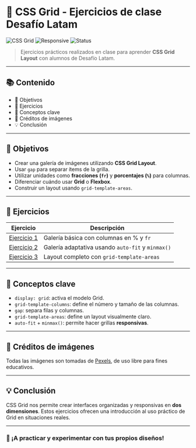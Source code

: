 # 🧱 CSS Grid - Ejercicios de clase Desafío Latam

![CSS Grid](https://img.shields.io/badge/CSS--Grid-Ejercicios-blueviolet?style=for-the-badge&logo=css3&logoColor=white)
![Responsive](https://img.shields.io/badge/Responsive%20Design-Applied-success?style=for-the-badge)
![Status](https://img.shields.io/badge/Estado-Completo-brightgreen?style=for-the-badge)

> Ejercicios prácticos realizados en clase para aprender **CSS Grid Layout** con alumnos de Desafío Latam.

---

## 📚 Contenido

- 🎯 Objetivos
- 🧪 Ejercicios
- 🧠 Conceptos clave
- 📸 Créditos de imágenes
- 💡 Conclusión

---

## 🎯 Objetivos

- Crear una galería de imágenes utilizando **CSS Grid Layout**.
- Usar `gap` para separar ítems de la grilla.
- Utilizar unidades como **fracciones (`fr`)** y **porcentajes (`%`)** para columnas.
- Diferenciar cuándo usar **Grid** o **Flexbox**.
- Construir un layout usando `grid-template-areas`.

---

## 🧪 Ejercicios

| Ejercicio | Descripción |
|----------|-------------|
| [Ejercicio 1](./ejercicio-1-galeria-simple) | Galería básica con columnas en % y `fr` |
| [Ejercicio 2](./ejercicio-2-galeria-responsiva) | Galería adaptativa usando `auto-fit` y `minmax()` |
| [Ejercicio 3](./ejercicio-3-layout-grid-areas) | Layout completo con `grid-template-areas` |

---

## 🧠 Conceptos clave

- `display: grid`: activa el modelo Grid.
- `grid-template-columns`: define el número y tamaño de las columnas.
- `gap`: separa filas y columnas.
- `grid-template-areas`: define un layout visualmente claro.
- `auto-fit` + `minmax()`: permite hacer grillas **responsivas**.

---

## 📸 Créditos de imágenes

Todas las imágenes son tomadas de [Pexels](https://www.pexels.com), de uso libre para fines educativos.

---

## 💡 Conclusión

CSS Grid nos permite crear interfaces organizadas y responsivas en **dos dimensiones**. Estos ejercicios ofrecen una introducción al uso práctico de Grid en situaciones reales.

---

### 🚀 ¡A practicar y experimentar con tus propios diseños!



